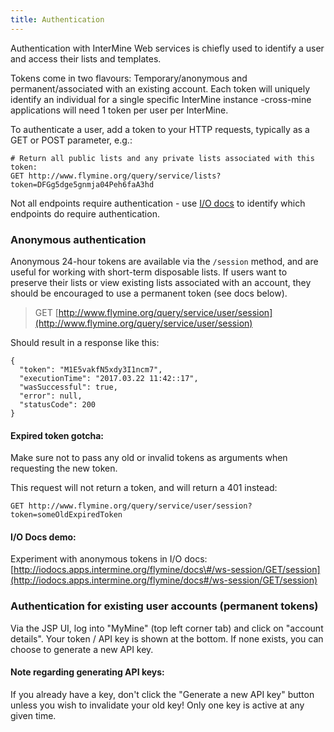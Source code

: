 ```yaml
---
title: Authentication
---
```


Authentication with InterMine Web services is chiefly used to identify a user and access their lists and templates.

Tokens come in two flavours: Temporary/anonymous and permanent/associated with an existing account. Each token will uniquely identify an individual for a single specific InterMine instance -cross-mine applications will need 1 token per user per InterMine.

To authenticate a user, add a token to your HTTP requests, typically as a GET or POST parameter, e.g.:

```text
# Return all public lists and any private lists associated with this token:
GET http://www.flymine.org/query/service/lists?token=DFGg5dge5gnmja04Peh6faA3hd
```

Not all endpoints require authentication - use [I/O docs](http://iodocs.apps.intermine.org/) to identify which endpoints do require authentication.

### Anonymous authentication

Anonymous 24-hour tokens are available via the `/session` method, and are useful for working with short-term disposable lists. If users want to preserve their lists or view existing lists associated with an account, they should be encouraged to use a permanent token \(see docs below\).

> GET [http://www.flymine.org/query/service/user/session](http://www.flymine.org/query/service/user/session)

Should result in a response like this:

```text
{
  "token": "M1E5vakfN5xdy3I1ncm7",
  "executionTime": "2017.03.22 11:42::17",
  "wasSuccessful": true,
  "error": null,
  "statusCode": 200
}
```

#### Expired token gotcha:

Make sure not to pass any old or invalid tokens as arguments when requesting the new token.

This request will not return a token, and will return a 401 instead:

```text
GET http://www.flymine.org/query/service/user/session?token=someOldExpiredToken
```

#### I/O Docs demo:

Experiment with anonymous tokens in I/O docs: [http://iodocs.apps.intermine.org/flymine/docs\#/ws-session/GET/session](http://iodocs.apps.intermine.org/flymine/docs#/ws-session/GET/session)

### Authentication for existing user accounts \(permanent tokens\)

Via the JSP UI, log into "MyMine" \(top left corner tab\) and click on "account details". Your token / API key is shown at the bottom. If none exists, you can choose to generate a new API key.

#### Note regarding generating API keys:

If you already have a key, don't click the "Generate a new API key" button unless you wish to invalidate your old key! Only one key is active at any given time.

